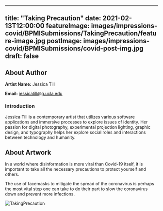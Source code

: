 
---
title: "Taking Precaution"
date: 2021-02-13T12:00:00
featureImage: images/impressions-covid/BPMISubmissions/TakingPrecaution/feature-image.jpg
postImage: images/impressions-covid/BPMISubmissions/covid-post-img.jpg
draft: false
---

## About Author

**Artist Name:** Jessica Till

**Email:** jessicatill@g.ucla.edu

### Introduction
Jessica Till is a contemporary artist that utilizes various software applications and immersive processes to explore issues of identity. Her passion for digital photography, experimental projection lighting, graphic design, and typography helps her explore social roles and interactions between technology and humanity.

## About Artwork
In a world where disinformation is more viral than Covid-19 itself, it is important to take all the necessary precautions to protect yourself and others. 

The use of facemasks to mitigate the spread of the coronavirus is perhaps the most vital step one can take to do their part to slow the coronavirus down and prevent more infections. 


![TakingPrecaution](../../images/impressions-covid/BPMISubmissions/TakingPrecaution/TakingPrecaution.jpg)
